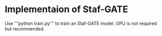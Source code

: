 # Implementaion of Staf-GATE

Use '''python train.py''' to train an Staf-GATE model. GPU is not required but recommended. 